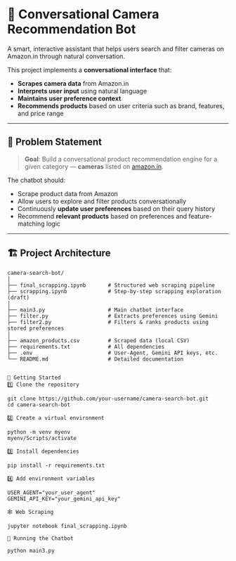 # 🤖 Conversational Camera Recommendation Bot

A smart, interactive assistant that helps users search and filter cameras on Amazon.in through natural conversation.

This project implements a **conversational interface** that:
- **Scrapes camera data** from Amazon.in
- **Interprets user input** using natural language
- **Maintains user preference context**
- **Recommends products** based on user criteria such as brand, features, and price range

---

## 📌 Problem Statement

> **Goal**: Build a conversational product recommendation engine for a given category — **cameras** listed on [amazon.in](https://www.amazon.in/).

The chatbot should:
- Scrape product data from Amazon
- Allow users to explore and filter products conversationally
- Continuously **update user preferences** based on their query history
- Recommend **relevant products** based on preferences and feature-matching logic

---

## 🏗️ Project Architecture

```text
camera-search-bot/
│
├── final_scrapping.ipynb       # Structured web scraping pipeline
├── scrapping.ipynb             # Step-by-step scrapping exploration (draft)
│
├── main3.py                    # Main chatbot interface
├── filter.py                   # Extracts preferences using Gemini
├── filter2.py                  # Filters & ranks products using stored preferences
│
├── amazon_products.csv         # Scraped data (local CSV)
├── requirements.txt            # All dependencies
├── .env                        # User-Agent, Gemini API keys, etc.
└── README.md                   # Detailed documentation


🧾 Getting Started
1️⃣ Clone the repository

git clone https://github.com/your-username/camera-search-bot.git
cd camera-search-bot

2️⃣ Create a virtual environment

python -m venv myenv
myenv/Scripts/activate   
     
3️⃣ Install dependencies

pip install -r requirements.txt

4️⃣ Add environment variables

USER_AGENT="your_user_agent"
GEMINI_API_KEY="your_gemini_api_key"

🕸️ Web Scraping

jupyter notebook final_scrapping.ipynb

🤖 Running the Chatbot

python main3.py


